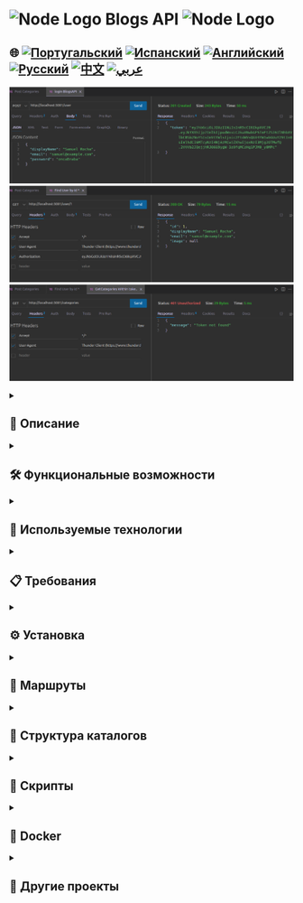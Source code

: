 # <img src="https://cdn-icons-png.flaticon.com/128/5968/5968322.png" alt="Node Logo" width="52" height="30" /> Blogs API <img src="https://cdn-icons-png.flaticon.com/128/5968/5968322.png" alt="Node Logo" width="52" height="30" />

## 🌐 [![Португальский](https://img.shields.io/badge/Português-green)](https://github.com/SamuelRocha91/BlogsApi/blob/main/README.md) [![Испанский](https://img.shields.io/badge/Español-yellow)](https://github.com/SamuelRocha91/BlogsApi/blob/main/README_es.md) [![Английский](https://img.shields.io/badge/English-blue)](https://github.com/SamuelRocha91/BlogsApi/blob/main/README_en.md) [![Русский](https://img.shields.io/badge/Русский-lightgrey)](https://github.com/SamuelRocha91/BlogsApi/blob/main/README_ru.md) [![中文](https://img.shields.io/badge/中文-red)](https://github.com/SamuelRocha91/BlogsApi/blob/main/README_ch.md) [![عربي](https://img.shields.io/badge/العربية-orange)](https://github.com/SamuelRocha91/BlogsApi/blob/main/README_ar.md)

![Предварительный просмотр приложения](./assets/blogs.png) ![Предварительный просмотр приложения](./assets/blogs02.png)
![Предварительный просмотр приложения](./assets/blogs03.png)

<details>
  <summary><h2>📜 Описание</h2></summary>

  Это оценочный проект, разработанный в рамках модуля BackEnd курса веб-разработки от Trybe. Проект состоит из простого API, разработанного в начале моего обучения, с использованием Node.js, Sequelize, Docker и архитектуры MSC (Модель, Сервис, Контроллер). Цель проекта заключалась в создании RESTful API для управления публикациями в блогах, включая аутентификацию и валидацию пользователей.

</details>

<details>
  <summary><h2>🛠️ Функциональные возможности</h2></summary>

  - **Аутентификация пользователей:** Пользователи могут регистрироваться, входить в систему и получать информацию о своих профилях. Аутентификация осуществляется с помощью токенов JWT.
  - **Категории публикаций:** API позволяет создавать и отображать категории для организации публикаций.
  - **CRUD для публикаций:** Аутентифицированные пользователи могут создавать, отображать, обновлять и удалять публикации.
  - **Слойная архитектура (MSC):** Проект следует архитектуре MSC, разделяя бизнес-логику (сервисы), логику управления (контроллеры) и взаимодействие с базой данных (модели).
  - **Промежуточное ПО:** Используется для валидации вводимых данных и аутентификации маршрутов.

</details>

<details>
  <summary><h2>🔧 Используемые технологии</h2></summary>

  - **Node.js:** Платформа для разработки бэкенда.
  - **Express:** Веб-фреймворк для создания маршрутов и промежуточного ПО.
  - **Sequelize:** ORM, используемый для моделирования и взаимодействия с базой данных MySQL.
  - **MySQL:** Реляционная база данных.
  - **JWT (JSON Web Token):** Используется для аутентификации пользователей.
  - **Docker:** Для контейнеризации приложения, упрощая среду разработки.
  - **Jest:** Фреймворк для тестирования, используемый для обеспечения качества кода.

</details>

<details>
  <summary><h2>📋 Требования</h2></summary>

  - **Node.js** версия 16.x
  - **Docker** и **Docker Compose**
  - **MySQL**

</details>

<details>
  <summary><h2>⚙️ Установка</h2></summary>

  1. Клонируйте репозиторий:
     ```bash
     git clone git@github.com:SamuelRocha91/BlogsApi.git
     cd blogs-api
     ```

  2. Создайте файл `.env` на основе `.env.example`:
     ```bash
     cp env.example .env
     ```

  3. Запустите контейнеры Docker:
     ```bash
     docker-compose up -d
     ```

  4. Выполните миграции и создайте базу данных:
     ```bash
     docker exec -it blogs_api /bin/sh
     npm run prestart
     ```

  5. Заполните базу данных начальными данными (если необходимо):
     ```bash
     npm run seed
     ```

</details>

<details>
  <summary><h2>📡 Маршруты</h2></summary>

  API имеет следующие маршруты:

  ### Пользователи
  - `POST /login`: Аутентификация пользователя.
  - `POST /user`: Регистрация нового пользователя.
  - `GET /user`: Возвращает зарегистрированных пользователей (требуется аутентификация).
  - `GET /user/:id`: Возвращает пользователя по ID (требуется аутентификация).

  ### Категории
  - `POST /categories`: Регистрация новой категории (требуется аутентификация).
  - `GET /categories`: Список всех категорий (требуется аутентификация).

  ### Публикации
  - `POST /post`: Регистрация новой публикации (требуется аутентификация).

</details>

<details>
  <summary><h2>📂 Структура каталогов</h2></summary>

  - **/src**: Содержит весь исходный код приложения.
    - **/controllers**: Контроллеры маршрутов, отвечающие за получение запросов и отправку ответов.
    - **/middlewares**: Промежуточное ПО, используемое для валидации данных и аутентификации.
    - **/models**: Определения таблиц и взаимодействие с базой данных с использованием Sequelize.
    - **/services**: Содержит бизнес-логику.

</details>

<details>
  <summary><h2>📜 Скрипты</h2></summary>

  - `npm run prestart`: Создает базу данных и выполняет миграции.
  - `npm run seed`: Заполняет базу данных начальными данными.
  - `npm run start`: Запускает приложение.
  - `npm run dev`: Запускает приложение в режиме разработки с `nodemon`.
  - `npm test`: Выполняет тесты с помощью Jest.

</details>

<details>
  <summary><h2>🐳 Docker</h2></summary>

  Приложение полностью контейнеризовано с помощью Docker. Чтобы запустить окружение, используйте:

  ```bash
  docker-compose up -d
  docker exec -it blogs_api /bin/sh
  npm run prestart
  npm start
  ```

</details>

<details>
  <summary><h2>🔗 Другие проекты</h2></summary>

  - ⚽ [Typescript FootBall API](https://github.com/SamuelRocha91/trybeFutebolClube/blob/main/README_ru.md)
  - 🐉 [Trybers and Dragons](https://github.com/SamuelRocha91/trybeAndDragons/blob/main/README_ru.md)
  - 🗡️ [Trybe Smith](https://github.com/SamuelRocha91/TrybeSmith/blob/main/README_ru.md)

</details>
